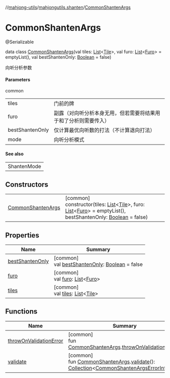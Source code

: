 //[mahjong-utils](../../../index.md)/[mahjongutils.shanten](../index.md)/[CommonShantenArgs](index.md)

# CommonShantenArgs

@Serializable

data class [CommonShantenArgs](index.md)(val tiles: [List](https://kotlinlang.org/api/latest/jvm/stdlib/kotlin-stdlib/kotlin.collections/-list/index.html)&lt;[Tile](../../mahjongutils.models/-tile/index.md)&gt;, val furo: [List](https://kotlinlang.org/api/latest/jvm/stdlib/kotlin-stdlib/kotlin.collections/-list/index.html)&lt;[Furo](../../mahjongutils.models/-furo/index.md)&gt; = emptyList(), val bestShantenOnly: [Boolean](https://kotlinlang.org/api/latest/jvm/stdlib/kotlin-stdlib/kotlin/-boolean/index.html) = false)

向听分析参数

#### Parameters

common

| | |
|---|---|
| tiles | 门前的牌 |
| furo | 副露（对向听分析本身无用，但若需要将结果用于和了分析则需要传入） |
| bestShantenOnly | 仅计算最优向听数的打法（不计算退向打法） |
| mode | 向听分析模式 |

#### See also

| |
|---|
| ShantenMode |

## Constructors

| | |
|---|---|
| [CommonShantenArgs](-common-shanten-args.md) | [common]<br>constructor(tiles: [List](https://kotlinlang.org/api/latest/jvm/stdlib/kotlin-stdlib/kotlin.collections/-list/index.html)&lt;[Tile](../../mahjongutils.models/-tile/index.md)&gt;, furo: [List](https://kotlinlang.org/api/latest/jvm/stdlib/kotlin-stdlib/kotlin.collections/-list/index.html)&lt;[Furo](../../mahjongutils.models/-furo/index.md)&gt; = emptyList(), bestShantenOnly: [Boolean](https://kotlinlang.org/api/latest/jvm/stdlib/kotlin-stdlib/kotlin/-boolean/index.html) = false) |

## Properties

| Name | Summary |
|---|---|
| [bestShantenOnly](best-shanten-only.md) | [common]<br>val [bestShantenOnly](best-shanten-only.md): [Boolean](https://kotlinlang.org/api/latest/jvm/stdlib/kotlin-stdlib/kotlin/-boolean/index.html) = false |
| [furo](furo.md) | [common]<br>val [furo](furo.md): [List](https://kotlinlang.org/api/latest/jvm/stdlib/kotlin-stdlib/kotlin.collections/-list/index.html)&lt;[Furo](../../mahjongutils.models/-furo/index.md)&gt; |
| [tiles](tiles.md) | [common]<br>val [tiles](tiles.md): [List](https://kotlinlang.org/api/latest/jvm/stdlib/kotlin-stdlib/kotlin.collections/-list/index.html)&lt;[Tile](../../mahjongutils.models/-tile/index.md)&gt; |

## Functions

| Name | Summary |
|---|---|
| [throwOnValidationError](../throw-on-validation-error.md) | [common]<br>fun [CommonShantenArgs](index.md).[throwOnValidationError](../throw-on-validation-error.md)() |
| [validate](../validate.md) | [common]<br>fun [CommonShantenArgs](index.md).[validate](../validate.md)(): [Collection](https://kotlinlang.org/api/latest/jvm/stdlib/kotlin-stdlib/kotlin.collections/-collection/index.html)&lt;[CommonShantenArgsErrorInfo](../-common-shanten-args-error-info/index.md)&gt; |
